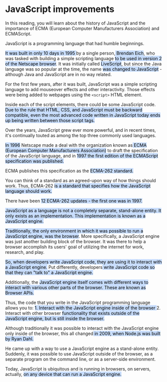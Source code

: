 # JavaScript improvements

In this reading, you will learn about the history of JavaScript and the importance of ECMA (European Computer Manufacturers Association) and ECMAScript.

JavaScript is a programming language that had humble beginnings.

<mark style="background: #ADCCFFA6;">It was built in only 10 days in 1995 </mark>by a single person,<mark style="background: #ADCCFFA6;"> Brendan Eich</mark>, who was tasked with building a simple scripting language <mark style="background: #ADCCFFA6;">to be used in version 2 of the Netscape browser</mark>. It was initially called <mark style="background: #ADCCFFA6;">LiveScript</mark>, but since the Java language was so popular at the time, the name <mark style="background: #ADCCFFA6;">was changed to JavaScript</mark> - although Java and JavaScript are in no way related.

For the first few years, after it was built, JavaScript was a simple scripting language to add mouseover effects and other interactivity. Those effects were being added to webpages using the `<script>` HTML element.

Inside each of the script elements, there could be some JavaScript code. <mark style="background: #ADCCFFA6;">Due to the rule that HTML, CSS, and JavaScript must be backward compatible, even the most advanced code written in JavaScript today ends up being written between those script tags.</mark>

Over the years, JavaScript grew ever more powerful, and in recent times, it's continually touted as among the top three commonly used languages.

<mark style="background: #ADCCFFA6;">In 1996</mark> Netscape made a deal with the organization known as<mark style="background: #ADCCFFA6;"> ECMA (European Computer Manufacturers Association)</mark> to draft the specification of the JavaScript language, and in <mark style="background: #ADCCFFA6;">1997 the first edition of the ECMAScript specification was published.</mark>

ECMA publishes this specification as the <mark style="background: #ADCCFFA6;">ECMA-262 standard.</mark>

You can think of a standard as an agreed-upon way of how things should work. Thus, ECMA-262 <mark style="background: #ADCCFFA6;">is a standard that specifies how the JavaScript language should work.</mark>

There have been <mark style="background: #ADCCFFA6;">12 ECMA-262 updates - the first one was in 1997.</mark>

<mark style="background: #ADCCFFA6;">JavaScript as a language is not a completely separate, stand-alone entity. It only exists as an implementation. This implementation is known as a JavaScript engine.</mark>

<mark style="background: #ADCCFFA6;">Traditionally, the only environment in which it was possible to run a JavaScript engine, was the browser</mark>. More specifically, a JavaScript engine was just another building block of the browser. It was there to help a browser accomplish its users' goal of utilizing the internet for work, research, and play.

<mark style="background: #ADCCFFA6;">So, when developers write JavaScript code, they are using it to interact with a JavaScript engine.</mark> Put differently, developers<mark style="background: #ADCCFFA6;"> write JavaScript code so that they can "talk to" a JavaScript engine.</mark>

Additionally, the <mark style="background: #ADCCFFA6;">JavaScript engine itself comes with different ways to interact with various other parts of the browser. These are known as Browser APIs.</mark>

Thus, the code that you write in the JavaScript programming language allows you to: <mark style="background: #ADCCFFA6;">1. Interact with the JavaScript engine inside of the browser </mark>
2. Interact with other browser <mark style="background: #ADCCFFA6;">functionality that exists outside of the JavaScript engine, but is still inside the browser.</mark>

Although traditionally it was possible to interact with the JavaScript engine only inside of the browser, this all changed<mark style="background: #ADCCFFA6;"> in 2009, when Node.js was built by Ryan Dahl.</mark>

He came up with a way to use a JavaScript engine as a stand-alone entity. Suddenly, it was possible to use JavaScript outside of the browser, as a separate program on the command line, or as a server-side environment.

Today, JavaScript is ubiquitous and is running in browsers, on servers, actually, <mark style="background: #ADCCFFA6;">on any device that can run a JavaScript engine.</mark>